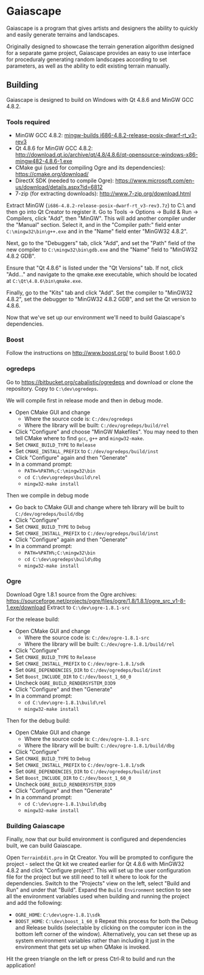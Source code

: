 # Gaiascape
Gaiascape is a program that gives artists and designers the ability to quickly and easily generate terrains 
and landscapes.

Originally designed to showcase the terrain generation algorithm designed for a separate game project, 
Gaiascape provides an easy to use interface for proceduraly generating random landscapes according to set 
parameters, as well as the ability to edit existing terrain manually.

## Building
Gaiascape is designed to build on Windows with Qt 4.8.6 and MinGW GCC 4.8.2.

### Tools required
 - MinGW GCC 4.8.2: [mingw-builds i686-4.8.2-release-posix-dwarf-rt_v3-rev3](http://sourceforge.net/projects/mingw-w64/files/Toolchains%20targetting%20Win32/Personal%20Builds/mingw-builds/4.8.2/threads-posix/dwarf/i686-4.8.2-release-posix-dwarf-rt_v3-rev3.7z/download)
 - Qt 4.8.6 for MinGW GCC 4.8.2: http://download.qt.io/archive/qt/4.8/4.8.6/qt-opensource-windows-x86-mingw482-4.8.6-1.exe
 - CMake gui (used for compiling Ogre and its dependencies): https://cmake.org/download/
 - DirectX SDK (needed to compile Ogre): https://www.microsoft.com/en-us/download/details.aspx?id=6812
 - 7-zip (for extracting downloads): http://www.7-zip.org/download.html

Extract MinGW (`i686-4.8.2-release-posix-dwarf-rt_v3-rev3.7z`) to C:\ and then go into Qt Creator to register 
it. Go to Tools -> Options -> Build & Run -> Compilers, click "Add", then "MinGW". This will add another 
compiler under the "Manual" section. Select it, and in the "Compiler path:" field enter `C:\mingw32\bin\g++.exe`
and in the "Name" field enter "MinGW32 4.8.2".

Next, go to the "Debuggers" tab, click "Add", and set the "Path" field of the new compiler to 
`C:\mingw32\bin\gdb.exe` and the "Name" field to "MinGW32 4.8.2 GDB".

Ensure that "Qt 4.8.6" is listed under the "Qt Versions" tab. If not, click "Add..." and navigate to the qmake.exe
executable, which should be located at `C:\Qt\4.8.6\bin\qmake.exe`. 

Finally, go to the "Kits" tab and click "Add". Set the compiler to "MinGW32 4.8.2", set the debugger to "MinGW32
4.8.2 GDB", and set the Qt version to 4.8.6.

Now that we've set up our environment we'll need to build Gaiascape's dependencies.

### Boost
Follow the instructions on http://www.boost.org/ to build Boost 1.60.0

### ogredeps
Go to https://bitbucket.org/cabalistic/ogredeps and download or clone the repository. Copy to 
`C:\dev\ogredeps`.

We will compile first in release mode and then in debug mode. 

*   Open CMake GUI and change
    *   Where the source code is: `C:/dev/ogredeps`
    *   Where the library will be built: `C:/dev/ogredeps/build/rel`
*   Click "Configure" and choose "MinGW Makefiles". You may need to then tell CMake where to find `gcc`, `g++`
   and `mingw32-make`.
*   Set `CMAKE_BUILD_TYPE` to `Release`
*   Set `CMAKE_INSTALL_PREFIX` to `C:/dev/ogredeps/build/inst`
*   Click "Configure" again and then "Generate"
*   In a command prompt:
    *   `PATH=%PATH%;C:\mingw32\bin`
    *   `cd C:\dev\ogredeps\build\rel`
    *   `mingw32-make install`
   
Then we compile in debug mode
*   Go back to CMake GUI and change where teh library will be built to `C:/dev/ogredeps/build/dbg`
*   Click "Configure"
*   Set `CMAKE_BUILD_TYPE` to `Debug`
*   Set `CMAKE_INSTALL_PREFIX` to `C:/dev/ogredeps/build/inst`
*   Click "Configure" again and then "Generate"
*   In a command prompt:
    *   `PATH=%PATH%;C:\mingw32\bin`
    *   `cd C:\dev\ogredeps\build\dbg`
    *   `mingw32-make install`

### Ogre

Download Ogre 1.8.1 source from the Ogre archives: 
https://sourceforge.net/projects/ogre/files/ogre/1.8/1.8.1/ogre_src_v1-8-1.exe/download
Extract to `C:\dev\ogre-1.8.1-src`

For the release build: 
*   Open CMake GUI and change
    *   Where the source code is: `C:/dev/ogre-1.8.1-src`
    *   Where the library will be built: `C:/dev/ogre-1.8.1/build/rel`
*   Click "Configure"
*   Set `CMAKE_BUILD_TYPE` to `Release`
*   Set `CMAKE_INSTALL_PREFIX` to `C:/dev/ogre-1.8.1/sdk`
*   Set `OGRE_DEPENDENCIES_DIR` to `C:/dev/ogredeps/build/inst`
*   Set `Boost_INCLUDE_DIR` to `C:/dev/boost_1_60_0`
*   Uncheck `OGRE_BUILD_RENDERSYSTEM_D3D9`
*   Click "Configure" and then "Generate"
*   In a command prompt:
    *   `cd C:\dev\ogre-1.8.1\build\rel`
    *   `mingw32-make install`

Then for the debug build:
*   Open CMake GUI and change
    *   Where the source code is: `C:/dev/ogre-1.8.1-src`
    *   Where the library will be built: `C:/dev/ogre-1.8.1/build/dbg`
*   Click "Configure"
*   Set `CMAKE_BUILD_TYPE` to `Debug`
*   Set `CMAKE_INSTALL_PREFIX` to `C:/dev/ogre-1.8.1/sdk`
*   Set `OGRE_DEPENDENCIES_DIR` to `C:/dev/ogredeps/build/inst`
*   Set `Boost_INCLUDE_DIR` to `C:/dev/boost_1_60_0`
*   Uncheck `OGRE_BUILD_RENDERSYSTEM_D3D9`
*   Click "Configure" and then "Generate"
*   In a command prompt:
    *   `cd C:\dev\ogre-1.8.1\build\dbg`
    *   `mingw32-make install`
   
### Building Gaiascape

Finally, now that our build environment is configured and dependencies built, we can build Gaiascape. 

Open `TerrainEdit.pro` in Qt Creator. You will be prompted to configure the project - select the Qt kit
we created earlier for Qt 4.8.6 with MinGW32 4.8.2 and click "Configure project". This will set up the user 
configuration file for the project but we still need to tell it where to look for the dependencies. Switch to
the "Projects" view on the left, select "Build and Run" and under that "Build". Expand the `Build Environment`
section to see all the environment variables used when building and running the project and add the following:
 - `OGRE_HOME`: `C:\dev\ogre-1.8.1\sdk`
 - `BOOST_HOME`: `C:\dev\boost_1_60_0`
Repeat this process for both the Debug and Release builds (selectable by clicking on the computer icon in the
bottom left corner of the window). Alternatively, you can set these up as system environment variables rather
than including it just in the environment that gets set up when QMake is invoked. 
 
Hit the green triangle on the left or press Ctrl-R to build and run the application!